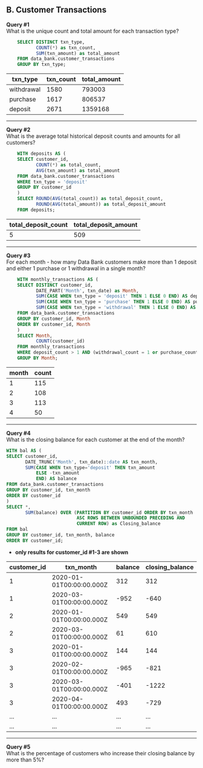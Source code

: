 ## B. Customer Transactions

**Query #1** <br>
What is the unique count and total amount for each transaction type?
```sql
    SELECT DISTINCT txn_type,
    	   COUNT(*) as txn_count,
           SUM(txn_amount) as total_amount
    FROM data_bank.customer_transactions
    GROUP BY txn_type;
```
| txn_type   | txn_count | total_amount |
| ---------- | --------- | ------------ |
| withdrawal | 1580      | 793003       |
| purchase   | 1617      | 806537       |
| deposit    | 2671      | 1359168      |

---
**Query #2** <br>
What is the average total historical deposit counts and amounts for all customers?
```sql
    WITH deposits AS (
    SELECT customer_id, 
    	   COUNT(*) as total_count,
    	   AVG(txn_amount) as total_amount
    FROM data_bank.customer_transactions
    WHERE txn_type = 'deposit'
    GROUP BY customer_id
    )
    SELECT ROUND(AVG(total_count)) as total_deposit_count,
    	   ROUND(AVG(total_amount)) as total_deposit_amount
    FROM deposits;
```
| total_deposit_count | total_deposit_amount |
| ------------------- | -------------------- |
| 5                   | 509                  |

---
**Query #3** <br>
For each month - how many Data Bank customers make more than 1 deposit and either 1 purchase or 1 withdrawal in a single month?
```sql
    WITH monthly_transactions AS (
    SELECT DISTINCT customer_id,
      	   DATE_PART('Month', txn_date) as Month,
    	   SUM(CASE WHEN txn_type = 'deposit' THEN 1 ELSE 0 END) AS deposit_count,
           SUM(CASE WHEN txn_type = 'purchase' THEN 1 ELSE 0 END) AS purchase_count,
           SUM(CASE WHEN txn_type = 'withdrawal' THEN 1 ELSE 0 END) AS withdrawal_count
    FROM data_bank.customer_transactions
    GROUP BY customer_id, Month
    ORDER BY customer_id, Month
    )
    SELECT Month,
    	   COUNT(customer_id)
    FROM monthly_transactions
    WHERE deposit_count > 1 AND (withdrawal_count = 1 or purchase_count = 1)
    GROUP BY Month;
```
| month | count |
| ----- | ----- |
| 1     | 115   |
| 2     | 108   |
| 3     | 113   |
| 4     | 50    |

---
**Query #4** <br>
What is the closing balance for each customer at the end of the month?
```sql
WITH bal AS (
SELECT customer_id,
       DATE_TRUNC('Month', txn_date)::date AS txn_month,
       SUM(CASE WHEN txn_type='deposit' THEN txn_amount 
           ELSE -txn_amount 
           END) AS balance
FROM data_bank.customer_transactions
GROUP BY customer_id, txn_month
ORDER BY customer_id
)
SELECT *,
       SUM(balance) OVER (PARTITION BY customer_id ORDER BY txn_month 
                          ASC ROWS BETWEEN UNBOUNDED PRECEDING AND 
                          CURRENT ROW) as Closing_balance
FROM bal
GROUP BY customer_id, txn_month, balance
ORDER BY customer_id;
```
* **only results for customer_id #1-3 are shown**

| customer_id | txn_month                | balance | closing_balance |
| ----------- | ------------------------ | ------- | --------------- |
| 1           | 2020-01-01T00:00:00.000Z | 312     | 312             |
| 1           | 2020-03-01T00:00:00.000Z | -952    | -640            |
| 2           | 2020-01-01T00:00:00.000Z | 549     | 549             |
| 2           | 2020-03-01T00:00:00.000Z | 61      | 610             |
| 3           | 2020-01-01T00:00:00.000Z | 144     | 144             |
| 3           | 2020-02-01T00:00:00.000Z | -965    | -821            |
| 3           | 2020-03-01T00:00:00.000Z | -401    | -1222           |
| 3           | 2020-04-01T00:00:00.000Z | 493     | -729            |
| ...         | ...                      | ...     | ...             |
| ...         | ...                      | ...     | ...             |

---
**Query #5** <br>
What is the percentage of customers who increase their closing balance by more than 5%?
```sql
```
